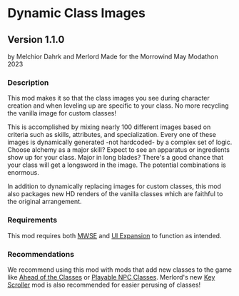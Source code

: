 # Dynamic Class Images
## Version 1.1.0

by Melchior Dahrk and Merlord
Made for the Morrowind May Modathon 2023

### Description
This mod makes it so that the class images you see during character creation and when leveling up are specific to your class. No more recycling the vanilla image for custom classes!

This is accomplished by mixing nearly 100 different images based on criteria such as skills, attributes, and specialization. Every one of these images is dynamically generated -not hardcoded- by a complex set of logic. Choose alchemy as a major skill? Expect to see an apparatus or ingredients show up for your class. Major in long blades? There's a good chance that your class will get a longsword in the image. The potential combinations is enormous.

In addition to dynamically replacing images for custom classes, this mod also packages new HD renders of the vanilla classes which are faithful to the original arrangement.

### Requirements
This mod requires both [MWSE](https://www.nexusmods.com/morrowind/mods/41102) and [UI Expansion](https://www.nexusmods.com/morrowind/mods/46071) to function as intended.

### Recommendations
We recommend using this mod with mods that add new classes to the game like [Ahead of the Classes](https://www.nexusmods.com/morrowind/mods/50346) or [Playable NPC Classes](https://www.nexusmods.com/morrowind/mods/43428). Merlord's new [Key Scroller](https://www.nexusmods.com/morrowind/mods/52962) mod is also recommended for easier perusing of classes!
